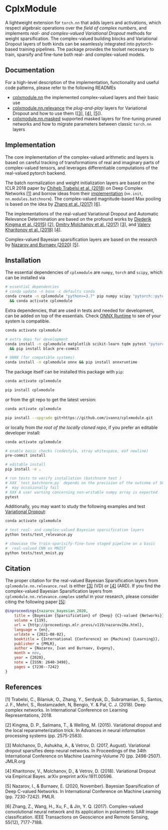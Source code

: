 # CplxModule

A lightweight extension for `torch.nn` that adds layers and activations, which respect algebraic operations over the *field of complex numbers*, and implements *real- and complex-valued Variational Dropout* methods for weight sparsification. The complex-valued building blocks and Variational Dropout layers of both kinds can be seamlessly integrated into pytorch-based training pipelines. The package provides the toolset necessary to train, sparsify and fine-tune both real- and complex-valued models.

## Documentation

For a high-level description of the implementation, functionality and useful code patterns, please refer to the following READMEs

- [cplxmodule.nn](./cplxmodule/nn) the implemented complex-valued layers and their basic use
- [cplxmodule.nn.relevance](./cplxmodule/nn/relevance) the *plug-and-play* layers for Variational Dropout and how to use them ([[3]](#user-content-ref3), [[4]](#user-content-ref4), [[5]](#user-content-ref5)).
- [cplxmodule.nn.masked](./cplxmodule/nn/masked) supported masked layers for fine-tuning pruned networks and how to migrate parameters between classic `torch.nn` layers

## Implementation

The core implementation of the complex-valued arithmetic and layers is based on careful tracking of transformations of real and imaginary parts of complex-valued tensors, and leverages differentiable computations of the real-valued pytorch backend.

The batch normalization and weight initialization layers are based on the ICLR 2018 paper by [Chiheb Trabelsi et al. (2018)](https://openreview.net/forum?id=H1T2hmZAb) on Deep Complex Networks [[1]](#user-content-ref1) and borrow ideas from their [implementation](https://github.com/ChihebTrabelsi/deep_complex_networks) (`nn.init`, `nn.modules.batchnorm`). The complex-valued magnitude-based Max pooling is based on the idea by [Zhang et al. (2017)](https://ieeexplore.ieee.org/document/8039431) [[6]](#user-content-ref6).

The implementations of the real-valued Variational Dropout and Automatic Relevance Determination are based on the profound works by [Diederik Kingma et al. (2015)](https://proceedings.neurips.cc/paper/2015/hash/bc7316929fe1545bf0b98d114ee3ecb8-Abstract.html) [[2]](#user-content-ref2), [Dmitry Molchanov et al. (2017)](http://proceedings.mlr.press/v70/molchanov17a.html) [[3]](#user-content-ref3), and [Valery Kharitonov et al. (2018)](http://arxiv.org/abs/1811.00596) [[4]](#user-content-ref4).

Complex-valued Bayesian sparsification layers are based on the research by [Nazarov and Burnaev (2020)](http://proceedings.mlr.press/v119/nazarov20a.html) [[5]](#user-content-ref5).

## Installation

The essential dependencies of `cplxmodule` are `numpy`, `torch` and `scipy`, which can be installed via

```bash
# essential dependencies
# conda update -n base -c defaults conda
conda create -n cplxmodule "python>=3.7" pip numpy scipy "pytorch::pytorch" \
  && conda activate cplxmodule
```

Extra dependencies, that are used in tests and needed for development, can be added on top of the essentials. Check [ONNX Runtime](https://onnxruntime.ai/) to see of your system is compatible.

```bash
conda activate cplxmodule

# extra deps for development
conda install -n cplxmodule matplotlib scikit-learn tqdm pytest "pytorch::torchvision" \
  && pip install black pre-commit

# ONNX (for compatible systems)
conda install -n cplxmodule onnx && pip install onnxruntime
```

The package itself can be installed this package with `pip`:

```bash
conda activate cplxmodule

pip install cplxmodule
```

or from the git repo to get the latest version:

```bash
conda activate cplxmodule

pip install --upgrade git+https://github.com/ivannz/cplxmodule.git
```

or locally from *the root of the locally cloned repo*, if you prefer an editable developer install:

```bash
conda activate cplxmodule

# enable basic checks (codestyle, stray whitespace, eof newline)
pre-commit install

# editable install
pip install -e .

# run tests to verify installation (batchnorm test )
# XXX `test_batchnorm.py` depends on the precision of the outcome of SGD, hence
#  may occasionally fail
# XXX A user warning concerning non-writable numpy array is expected
pytest
```

Additionally, you may want to study the following examples and test [Variational Dropout](./cplxmodule/nn/relevance):

```bash
conda activate cplxmodule

# test real- and complex-valued Bayesian sparsification layers
python tests/test_relevance.py

# showcase the train-sparisify-fine-tune staged pipeline on a basic
#  real-valued CNN on MNIST
python tests/test_mnist.py
```

## Citation

The proper citation for the real-valued Bayesian Sparsification layers from `cplxmodule.nn.relevance.real` is either [[3]](#user-content-ref3) (VD) or [[4]](#user-content-ref4) (ARD). If you find the complex-valued Bayesian Sparsification layers from `cplxmodule.nn.relevance.complex` useful in your research, please consider citing the following paper [[5]](#user-content-ref5):

```bibtex
@inproceedings{nazarov_bayesian_2020,
    title = {Bayesian {Sparsification} of {Deep} {C}-valued {Networks}},
    volume = {119},
    url = {http://proceedings.mlr.press/v119/nazarov20a.html},
    language = {en},
    urldate = {2021-08-02},
    booktitle = {International {Conference} on {Machine} {Learning}},
    publisher = {PMLR},
    author = {Nazarov, Ivan and Burnaev, Evgeny},
    month = nov,
    year = {2020},
    note = {ISSN: 2640-3498},
    pages = {7230--7242}
}
```

## References

<a id="user-content-ref1">[1]</a>
Trabelsi, C., Bilaniuk, O., Zhang, Y., Serdyuk, D., Subramanian, S., Santos, J. F., Mehri, S., Rostamzadeh, N, Bengio, Y. & Pal, C. J. (2018). Deep complex networks. In International Conference on Learning Representations, 2018.

<a id="user-content-ref2">[2]</a>
Kingma, D. P., Salimans, T., & Welling, M. (2015). Variational dropout and the local reparameterization trick. In Advances in neural information processing systems (pp. 2575-2583).

<a id="user-content-ref3">[3]</a>
Molchanov, D., Ashukha, A., & Vetrov, D. (2017, August). Variational dropout sparsifies deep neural networks. In Proceedings of the 34th International Conference on Machine Learning-Volume 70 (pp. 2498-2507). JMLR.org

<a id="user-content-ref4">[4]</a>
Kharitonov, V., Molchanov, D., & Vetrov, D. (2018). Variational Dropout via Empirical Bayes. arXiv preprint arXiv:1811.00596.

<a id="user-content-ref5">[5]</a>
Nazarov, I., & Burnaev, E. (2020, November). Bayesian Sparsification of Deep C-valued Networks. In International Conference on Machine Learning (pp. 7230-7242). PMLR.

<a id="user-content-ref6">[6]</a>
Zhang, Z., Wang, H., Xu, F., & Jin, Y. Q. (2017). Complex-valued convolutional neural network and its application in polarimetric SAR image classification. IEEE Transactions on Geoscience and Remote Sensing, 55(12), 7177-7188.
